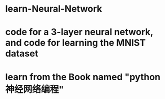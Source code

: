 # learn-Neural-Network
# code for a 3-layer neural network, and code for learning the MNIST dataset
# learn from the Book named "python 神经网络编程"
